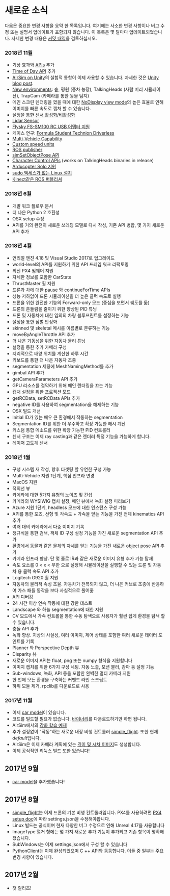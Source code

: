 # 새로운 소식

다음은 중요한 변경 사항을 요약 한 목록입니다. 여기에는 사소한 변경 사항이나 버그 수정 또는 설명서 업데이트가 포함되지 않습니다. 이 목록은 몇 달마다 업데이트되었습니다. 자세한 변경 내용은 [커밋 내역](https://github.com/Microsoft/AirSim/commits/master)을 검토하십시오.

### 2018년 11월
* 기상 효과와 [APIs](docs/apis.md#weather-apis) 추가
* [Time of Day API](docs/apis.md#time-of-day-api) 추가
* [AirSim on Unity](https://github.com/Microsoft/AirSim/tree/master/Unity)의 실험적 통합이 이제 사용할 수 있습니다. 자세한 것은 [Unity blog post](https://blogs.unity3d.com/2018/11/14/airsim-on-unity-experiment-with-autonomous-vehicle-simulation).
* [New environments](https://github.com/Microsoft/AirSim/releases/tag/v1.2.1): 숲, 평원 (풍차 농장), TalkingHeads (사람 머리 시뮬레이션), TrapCam (카메라를 통한 동물 탐지)
* 메인 스크린 렌더링을 껐을 때에 대한 [NoDisplay view mode](https://github.com/Microsoft/AirSim/blob/master/docs/settings.md#viewmode)의 높은 효율로 인해 이미지를 빠른 속도로 캡쳐 할 수 있습니다.
* 설정을 통한 [센서 활성화/비활성화](https://github.com/Microsoft/AirSim/pull/1479)
* [Lidar Sensor](docs/lidar.md)
* [Flysky FS-SM100 RC USB 어댑터 지원](https://github.com/Microsoft/AirSim/commit/474214364676b6631c01b3ed79d00c83ba5bccf5)
* 케이스 연구: [Formula Student Technion Driverless](https://github.com/Microsoft/AirSim/wiki/technion)
* [Multi-Vehicle Capability](docs/multi_vehicle.md)
* [Custom speed units](https://github.com/Microsoft/AirSim/pull/1181)
* [ROS publisher](https://github.com/Microsoft/AirSim/pull/1135)
* [simSetObjectPose API](https://github.com/Microsoft/AirSim/pull/1161)
* [Character Control APIs](https://github.com/Microsoft/AirSim/blob/master/PythonClient/airsim/client.py#L137) (works on TalkingHeads binaries in release)
* [Arducopter Solo 지원](https://github.com/Microsoft/AirSim/pull/1387)
* [sudo 액세스가 없는 Linux 설치](https://github.com/Microsoft/AirSim/pull/1434)
* [Kinect같은 ROS 퍼블리셔](https://github.com/Microsoft/AirSim/pull/1298)


### 2018년 6월
* 개발 워크 플로우 문서
* 더 나은 Python 2 호환성
* OSX setup 수정
* API를 거의 완전히 새로운 쓰레딩 모델로 다시 작성, 기존 API 병합, 몇 가지 새로운 API 추가

### 2018년 4월
* 언리얼 엔진 4.18 및 Visual Studio 2017로 업그레이드
* world-level의 API를 지원하기 위한 API 프레임 워크 리팩토링
* 최신 PX4 펌웨어 지원
* 자세한 정보를 포함한 CarState
* ThrustMaster 휠 지원
* 드론과 차에 대한 pause 와 continueForTime APIs
* 성능 저하없이 드론 시뮬레이션을 더 높은 클럭 속도로 실행
* 드론을 위한 완전한 기능의 Forward-only 모드 (중심을 보면서 궤도를 돎)
* 드론의 흔들림을 줄이기 위한 향상된 PID 튜닝
* 드론 및 자동차에 대한 임의의 차량 블루프린트를 설정하는 기능
* 설정을 통한 짐벌 안정화
* skinned 및 skeletal 메시를 이름별로 분류하는 기능
* moveByAngleThrottle API 추가
* 더 나은 기동성을 위한 자동차 물리 튜닝
* 설정을 통한 추가 카메라 구성
* 지리적으로 태양 위치를 계산한 하루 시간
* 키보드를 통한 더 나은 자동차 조종
* segmentation 세팅에 MeshNamingMethod를 추가
* gimbal API 추가
* getCameraParameters API 추가
* GPU 리소스를 절약하기 위해 메인 렌더링을 끄는 기능
* 캡처 설정을 위한 프로젝션 모드
* getRCData, setRCData APIs 추가
* negative ID를 사용하여 segmentation을 해제하는 기능
* OSX 빌드 개선
* Initial ID가 있는 매우 큰 환경에서 작동하는 segmentation
* Segmentation ID를 위한 더 우수하고 확장 가능한 해시 계산
* 커스텀 통합 메소드를 위한 확장 가능한 PID 컨트롤러
* 센서 구조는 이제 ray casting과 같은 렌더러 특정 기능을 가능하게 합니다.
* 레이저 고도계 센서


### 2018년 1월
* 구성 시스템 재 작성, 향후 타겟팅 할 유연한 구성 가능
* Multi-Vehicle 지원 1단계, 핵심 인프라 변경
* MacOS 지원
* 적외선 뷰
* 카메라에 대한 5가지 유형의 노이즈 및 간섭
* 카메라의 WYSIWIG 캡처 설정, 메인 뷰에서 녹화 설정 미리보기
* Azure 지원 1단계, headless 모드에 대한 인스턴스 구성 가능
* API를 통한 포즈, 선형 및 각속도 + 가속을 얻는 기능을 가진 전체 kinematics API 추가
* 여러 대의 카메라에서 다중 이미지 기록
* 정규식을 통한 검색, 객체 ID 구성 설정 기능을 가진 새로운 segmentation API 추가
* 환경에서 동물과 같은 물체의 자세를 얻는 기능을 가진 새로운 object pose API 추가
* 카메라 인프라 향상. 단 몇 줄로 IR과 같은 새로운 이미지 유형 추가 기능 탑재
* 속도 요소를 0 < x < 무한 으로 설정해 시뮬레이션을 실행할 수 있는 드론 및 자동차 용 클럭 속도 API 추가
* Logitech G920 휠 지원
* 자동차의 물리적 속성 조율. 자동차가 전복되지 않고, 더 나은 커브로 조종에 반응하여 가스 패들 동작을 보다 사실적으로 풀어줆
* API 디버깅
* 24 시간 이상 연속 작동에 대한 강한 테스트
* Landscape 와 하늘 segmentation에 대한 지원
* CV 모드에서 가속 컨트롤을 통한 수동 탐색으로 사용자가 훨씬 쉽게 환경을 탐색 할 수 있습니다.
* 충돌 API 추가
* 녹화 향상. 지상의 사실성, 여러 이미지, 제어 상태를 포함한 여러 새로운 데이터 포인트를 기록
* Planner 와 Perspective Depth 뷰
* Disparity 뷰
* 새로운 이미지 API는 float, png 또는 numpy 형식을 지원합니다
* 이미지 캡처를 위한 6가지 구성 세팅. 자동 노출, 모션 블러, 감마 등 설정 기능
* Sub-windows, 녹화, API 등을 포함한 완벽한 멀티 카메라 지원
* 한 번에 모든 환경을 구축하는 커맨드 라인 스크립트
* 하위 모듈 제거, rpclib를 다운로드로 사용

### 2017년 11월
* 이제 [car model](docs/using_car.md)이 있습니다.
* 코드를 빌드할 필요가 없습니다. [바이너리](https://github.com/Microsoft/AirSim/releases)를 다운로드하기만 하면 됩니다.
* AirSim에서의 [강화 학습 예제](docs/reinforcement_learning.md)
* 추가 설정없이 "작동"하는 새로운 내장 비행 컨트롤러 [simple_flight](docs/simple_flight.md). 또한 현재 *default*입니다.
* AirSim은 이제 카메라 계획에 있는 [깊이 및 시차 이미지](docs/image_apis.md)도 생성합니다.
* 이제 공식적인 리눅스 빌드 또한 있습니다!

## 2017년 9월
- [car model](docs/using_car.md)을 추가했습니다!

## 2017년 8월
- [simple_flight](docs/simple_flight.md)는 이제 드론의 기본 비행 컨트롤러입니다. PX4를 사용하려면 [PX4 setup doc](docs/px4_setup.md)에 따라 settings.json을 수정해야합니다.
- Linux 빌드는 공식이며 현재 다양한 버그 수정으로 인해 Unreal 4.17을 사용합니다
- ImageType 열거 형에는 몇 가지 새로운 추가 기능이 추가되고 기존 항목이 명확해졌습니다.
- SubWindows는 이제 settings.json에서 구성 할 수 있습니다
- PythonClient는 이제 완성되었으며 C ++ API와 동등합니다. 이들 중 일부는 주요 변경 사항이 있습니다.

## 2017년 2월
- 첫 릴리즈!